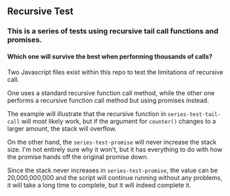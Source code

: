 ## Recursive Test
### This is a series of tests using recursive tail call functions and promises.
#### Which one will survive the best when performing thousands of calls?

Two Javascript files exist within this repo to test the limitations of recursive call.

One uses a standard recursive function call method, while the other one performs a recursive function call method but using promises instead.

The example will illustrate that the recursive function in `series-test-tail-call` will most likely work, but if the argument for `counter()` changes to a larger amount, the stack will overflow.

On the other hand, the `series-test-promise` will never increase the stack size. I'm not entirely sure why it won't, but it has everything to do with how the promise hands off the original promise down.

Since the stack never increases in `series-test-promise`, the value can be 20,000,000,000 and the script will continue running without any problems, it will take a long time to complete, but it will indeed complete it.
